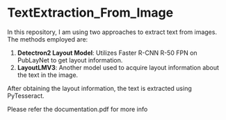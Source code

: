 # TextExtraction_From_Image

In this repository, I am using two approaches to extract text from images. The methods employed are:

1. **Detectron2 Layout Model**: Utilizes Faster R-CNN R-50 FPN on PubLayNet to get layout information.
2. **LayoutLMV3**: Another model used to acquire layout information about the text in the image.

After obtaining the layout information, the text is extracted using PyTesseract.

Please refer the documentation.pdf for more info

